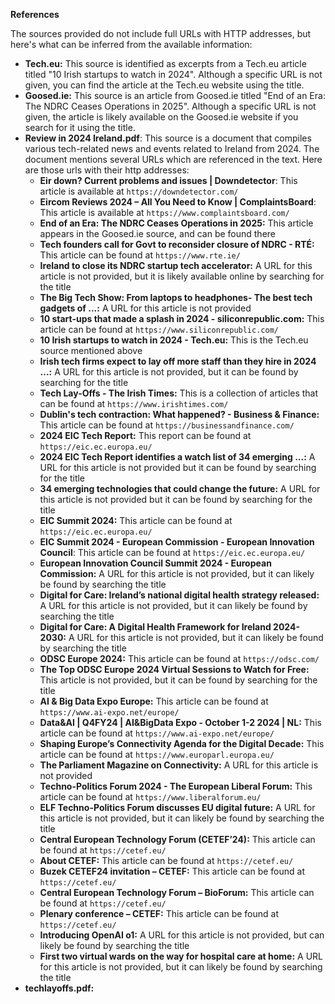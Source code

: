 
**References**


The sources provided do not include full URLs with HTTP addresses, but here's what can be inferred from the available information:

*   **Tech.eu:** This source is identified as excerpts from a Tech.eu article titled "10 Irish startups to watch in 2024". Although a specific URL is not given, you can find the article at the Tech.eu website using the title.
*   **Goosed.ie:** This source is an article from Goosed.ie titled "End of an Era: The NDRC Ceases Operations in 2025". Although a specific URL is not given, the article is likely available on the Goosed.ie website if you search for it using the title.
*   **Review in 2024 Ireland.pdf**: This source is a document that compiles various tech-related news and events related to Ireland from 2024. The document mentions several URLs which are referenced in the text.  Here are those urls with their http addresses:
    *   **Eir down? Current problems and issues | Downdetector**: This article is available at `https://downdetector.com/`
    *  **Eircom Reviews 2024 – All You Need to Know | ComplaintsBoard**: This article is available at `https://www.complaintsboard.com/`
    *   **End of an Era: The NDRC Ceases Operations in 2025:** This article appears in the Goosed.ie source, and can be found there
    *   **Tech founders call for Govt to reconsider closure of NDRC - RTÉ:** This article can be found at `https://www.rte.ie/`
    *   **Ireland to close its NDRC startup tech accelerator:** A URL for this article is not provided, but it is likely available online by searching for the title
    *   **The Big Tech Show: From laptops to headphones- The best tech gadgets of ...:** A URL for this article is not provided
    *  **10 start-ups that made a splash in 2024 - siliconrepublic.com:** This article can be found at `https://www.siliconrepublic.com/`
    *  **10 Irish startups to watch in 2024 - Tech.eu:** This is the Tech.eu source mentioned above
    *   **Irish tech firms expect to lay off more staff than they hire in 2024 ...:** A URL for this article is not provided, but it can be found by searching for the title
    *   **Tech Lay-Offs - The Irish Times:** This is a collection of articles that can be found at `https://www.irishtimes.com/`
    *   **Dublin's tech contraction: What happened? - Business & Finance:** This article can be found at `https://businessandfinance.com/`
    * **2024 EIC Tech Report:** This report can be found at `https://eic.ec.europa.eu/`
    *   **2024 EIC Tech Report identifies a watch list of 34 emerging ...:** A URL for this article is not provided but it can be found by searching for the title
    *  **34 emerging technologies that could change the future:** A URL for this article is not provided but it can be found by searching for the title
    *   **EIC Summit 2024:** This article can be found at `https://eic.ec.europa.eu/`
    * **EIC Summit 2024 - European Commission - European Innovation Council**: This article can be found at `https://eic.ec.europa.eu/`
    *  **European Innovation Council Summit 2024 - European Commission:** A URL for this article is not provided, but it can likely be found by searching the title
    * **Digital for Care: Ireland’s national digital health strategy released:** A URL for this article is not provided, but it can likely be found by searching the title
    *   **Digital for Care: A Digital Health Framework for Ireland 2024-2030:** A URL for this article is not provided, but it can likely be found by searching the title
    *  **ODSC Europe 2024:** This article can be found at `https://odsc.com/`
     *  **The Top ODSC Europe 2024 Virtual Sessions to Watch for Free:** This article is not provided, but it can be found by searching for the title
    *   **AI & Big Data Expo Europe:** This article can be found at `https://www.ai-expo.net/europe/`
    * **Data&AI | Q4FY24 | AI&BigData Expo - October 1-2 2024 | NL:** This article can be found at `https://www.ai-expo.net/europe/`
    *  **Shaping Europe’s Connectivity Agenda for the Digital Decade:** This article can be found at `https://www.europarl.europa.eu/`
    *   **The Parliament Magazine on Connectivity:** A URL for this article is not provided
    *  **Techno-Politics Forum 2024 - The European Liberal Forum:** This article can be found at `https://www.liberalforum.eu/`
    *  **ELF Techno-Politics Forum discusses EU digital future:** A URL for this article is not provided, but it can likely be found by searching the title
    *  **Central European Technology Forum (CETEF’24):** This article can be found at `https://cetef.eu/`
    * **About CETEF:** This article can be found at `https://cetef.eu/`
    *  **Buzek CETEF24 invitation – CETEF:** This article can be found at `https://cetef.eu/`
    *  **Central European Technology Forum – BioForum:** This article can be found at `https://cetef.eu/`
    *  **Plenary conference – CETEF:** This article can be found at `https://cetef.eu/`
    *  **Introducing OpenAI o1:** A URL for this article is not provided, but can likely be found by searching the title
    *  **First two virtual wards on the way for hospital care at home:** A URL for this article is not provided, but it can likely be found by searching the title
*   **techlayoffs.pdf:** 
